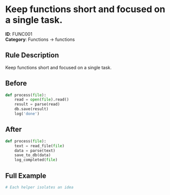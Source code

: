 # Keep functions short and focused on a single task.

**ID**: FUNC001  
**Category**: Functions → functions

## Rule Description
Keep functions short and focused on a single task.

## Before
```python
def process(file):
    read = open(file).read()
    result = parse(read)
    db.save(result)
    log('done')
```

## After  
```python
def process(file):
    text = read_file(file)
    data = parse(text)
    save_to_db(data)
    log_completed(file)
```

## Full Example
```python
# Each helper isolates an idea
```
